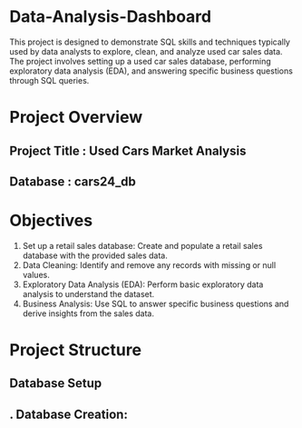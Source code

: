 # Data-Analysis-Dashboard
This project is designed to demonstrate SQL skills and techniques typically used by data analysts to explore, clean, and analyze used car sales data. The project involves setting up a used car sales database, performing exploratory data analysis (EDA), and answering specific business questions through SQL queries.

# Project Overview
## Project Title : Used Cars Market Analysis
## Database : cars24_db
# Objectives
1. Set up a retail sales database: Create and populate a retail sales database with the provided sales data.
2. Data Cleaning: Identify and remove any records with missing or null values.
3. Exploratory Data Analysis (EDA): Perform basic exploratory data analysis to understand the dataset.
4. Business Analysis: Use SQL to answer specific business questions and derive insights from the sales data.

# Project Structure
## Database Setup
## . Database Creation:
